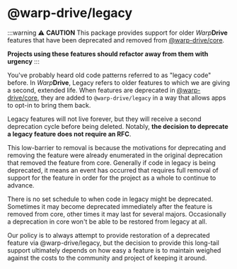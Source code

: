# @warp-drive/legacy

:::warning ⚠️ **CAUTION**
This package provides support for older *Warp***Drive** features that have been
deprecated and removed from [@warp-drive/core](/api/@warp-drive/core).

**Projects using these features should refactor away from them with urgency**
:::

You've probably heard old code patterns referred to as "legacy code" before. In *Warp***Drive**, Legacy refers to older features to which we are giving a second, extended life. When features are deprecated in [@warp-drive/core](/api/@warp-drive/core), they are added to `@warp-drive/legacy` in a way that allows apps to opt-in to bring them back.

Legacy features will not live forever, but they will receive a second deprecation
cycle before being deleted. Notably, **the decision to deprecate a legacy feature 
does not require an RFC**.

This low-barrier to removal is because the motivations for deprecating and removing the feature were already enumerated in the original deprecation that removed the feature from core. Generally if code in legacy is being deprecated, it means an event has occurred that requires full removal of support for the feature in order for the project as a whole to continue to advance.

There is no set schedule to when code in legacy might be deprecated. Sometimes it
may become deprecated immediately after the feature is removed from core, other 
times it may last for several majors. Occasionally a deprecation in core won't be 
able to be restored from legacy at all.

Our policy is to always attempt to provide restoration of a deprecated feature via
@warp-drive/legacy, but the decision to provide this long-tail support ultimately depends on how easy a feature is to maintain weighed against the costs to the community and project of keeping it around.


